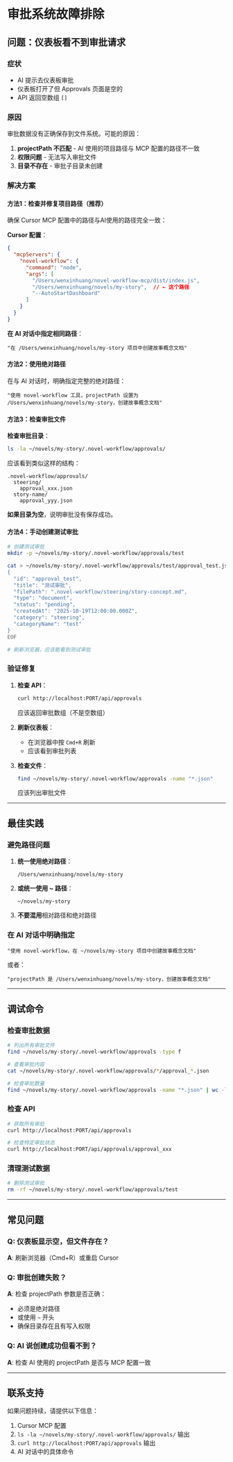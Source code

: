 # 审批系统故障排除

## 问题：仪表板看不到审批请求

### 症状
- AI 提示去仪表板审批
- 仪表板打开了但 Approvals 页面是空的
- API 返回空数组 `[]`

### 原因
审批数据没有正确保存到文件系统。可能的原因：
1. **projectPath 不匹配** - AI 使用的项目路径与 MCP 配置的路径不一致
2. **权限问题** - 无法写入审批文件
3. **目录不存在** - 审批子目录未创建

### 解决方案

#### 方法1：检查并修复项目路径（推荐）

确保 Cursor MCP 配置中的路径与AI使用的路径完全一致：

**Cursor 配置**：
```json
{
  "mcpServers": {
    "novel-workflow": {
      "command": "node",
      "args": [
        "/Users/wenxinhuang/novel-workflow-mcp/dist/index.js",
        "/Users/wenxinhuang/novels/my-story",  // ← 这个路径
        "--AutoStartDashboard"
      ]
    }
  }
}
```

**在 AI 对话中指定相同路径**：
```
"在 /Users/wenxinhuang/novels/my-story 项目中创建故事概念文档"
```

#### 方法2：使用绝对路径

在与 AI 对话时，明确指定完整的绝对路径：

```
"使用 novel-workflow 工具，projectPath 设置为 /Users/wenxinhuang/novels/my-story，创建故事概念文档"
```

#### 方法3：检查审批文件

**检查审批目录**：
```bash
ls -la ~/novels/my-story/.novel-workflow/approvals/
```

应该看到类似这样的结构：
```
.novel-workflow/approvals/
  steering/
    approval_xxx.json
  story-name/
    approval_yyy.json
```

**如果目录为空**，说明审批没有保存成功。

#### 方法4：手动创建测试审批

```bash
# 创建测试审批
mkdir -p ~/novels/my-story/.novel-workflow/approvals/test

cat > ~/novels/my-story/.novel-workflow/approvals/test/approval_test.json << 'EOF'
{
  "id": "approval_test",
  "title": "测试审批",
  "filePath": ".novel-workflow/steering/story-concept.md",
  "type": "document",
  "status": "pending",
  "createdAt": "2025-10-19T12:00:00.000Z",
  "category": "steering",
  "categoryName": "test"
}
EOF

# 刷新浏览器，应该能看到测试审批
```

### 验证修复

1. **检查 API**：
   ```bash
   curl http://localhost:PORT/api/approvals
   ```
   
   应该返回审批数组（不是空数组）

2. **刷新仪表板**：
   - 在浏览器中按 `Cmd+R` 刷新
   - 应该看到审批列表

3. **检查文件**：
   ```bash
   find ~/novels/my-story/.novel-workflow/approvals -name "*.json"
   ```
   
   应该列出审批文件

---

## 最佳实践

### 避免路径问题

1. **统一使用绝对路径**：
   ```
   /Users/wenxinhuang/novels/my-story
   ```

2. **或统一使用 ~ 路径**：
   ```
   ~/novels/my-story
   ```

3. **不要混用**相对路径和绝对路径

### 在 AI 对话中明确指定

```
"使用 novel-workflow，在 ~/novels/my-story 项目中创建故事概念文档"
```

或者：

```
"projectPath 是 /Users/wenxinhuang/novels/my-story，创建故事概念文档"
```

---

## 调试命令

### 检查审批数据

```bash
# 列出所有审批文件
find ~/novels/my-story/.novel-workflow/approvals -type f

# 查看审批内容
cat ~/novels/my-story/.novel-workflow/approvals/*/approval_*.json

# 检查审批数量
find ~/novels/my-story/.novel-workflow/approvals -name "*.json" | wc -l
```

### 检查 API

```bash
# 获取所有审批
curl http://localhost:PORT/api/approvals

# 检查特定审批状态
curl http://localhost:PORT/api/approvals/approval_xxx
```

### 清理测试数据

```bash
# 删除测试审批
rm -rf ~/novels/my-story/.novel-workflow/approvals/test
```

---

## 常见问题

### Q: 仪表板显示空，但文件存在？

**A**: 刷新浏览器（Cmd+R）或重启 Cursor

### Q: 审批创建失败？

**A**: 检查 projectPath 参数是否正确：
- 必须是绝对路径
- 或使用 `~` 开头
- 确保目录存在且有写入权限

### Q: AI 说创建成功但看不到？

**A**: 检查 AI 使用的 projectPath 是否与 MCP 配置一致

---

## 联系支持

如果问题持续，请提供以下信息：

1. Cursor MCP 配置
2. `ls -la ~/novels/my-story/.novel-workflow/approvals/` 输出
3. `curl http://localhost:PORT/api/approvals` 输出
4. AI 对话中的具体命令

